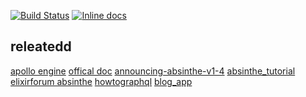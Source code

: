 

[![Build Status](https://travis-ci.org/mydearxym/mastani_server.svg?branch=master)](https://travis-ci.org/mydearxym/mastani_server)
[![Inline docs](http://inch-ci.org/github/mydearxym/mastani_server.svg?branch=master)](http://inch-ci.org/github/mydearxym/mastani_server)

## releatedd 

[apollo engine](https://www.apollographql.com/engine/)
[offical doc](https://hexdocs.pm/absinthe/our-first-query.html)
[announcing-absinthe-v1-4](https://medium.com/absinthe-graphql/announcing-absinthe-v1-4-9fbea8b96d4e)
[absinthe_tutorial]( https://github.com/absinthe-graphql/absinthe_tutorial )
[elixirforum absinthe](https://elixirforum.com/search?q=absinthe)
[howtographql](https://www.howtographql.com/graphql-elixir/2-queries/)
[blog_app](https://github.com/sean-clayton/blog_app)
  
  
